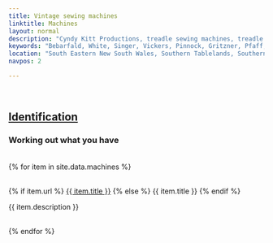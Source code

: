 ```yaml
---
title: Vintage sewing machines
linktitle: Machines
layout: normal
description: "Cyndy Kitt Productions, treadle sewing machines, treadle sewing machine parts, sewing machine parts, vintage treadle sewing machines, reproduction sewing machine manuals, sewing machine manual, eco sewing"
keywords: "Bebarfald, White, Singer, Vickers, Pinnock, Gritzner, Pfaff, treadle sewing machine, vintage sewing machine, sewing machine manual"
location: "South Eastern New South Wales, Southern Tablelands, Southern Highlands, Goulburn, New South Wales, Australia.  Custom clothing and costume.  Craft accesories "
navpos: 2

---
```


<div class="container mb-4">
<div class="row">
<div class="col-2">&nbsp;</div><!-- end col -->
<div class="col-3">
  <h2><a href="{{"id-01"}}">Identification</a></h2>
 </div><!-- end left col -->
<div class="col-5">
      <h3>Working out what you have</h3>
</div><!-- end right col -->
<div class="col-2">&nbsp;</div><!-- end col -->
</div><!-- end row -->
{% for item in site.data.machines %}
<div class="row">
<div class="col-2">&nbsp;</div><!-- end col -->
<div class="col-3">
<p class="h4">
{% if item.url %}
<a href="{{ item.url }}.html">{{ item.title }}</a>
{% else %}
{{ item.title }}
{% endif %}
</p>
 </div><!-- end left col -->
<div class="col-5">
<p class="h5">{{ item.description }}</p>
</div><!-- end right col -->
<div class="col-2">&nbsp;</div><!-- end col -->
</div><!-- end row -->
{% endfor %}
</div><!-- end container -->
